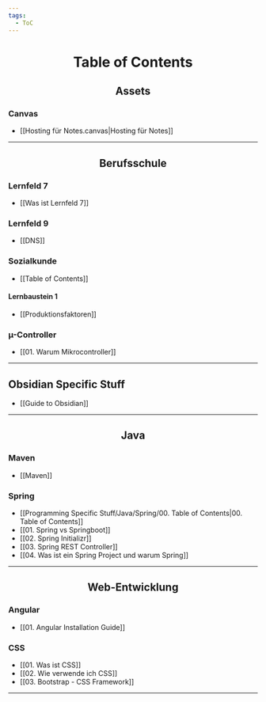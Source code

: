 ```yaml
---
tags:
  - ToC
---
```

<h1 align=center>Table of Contents</h1>

<h2 align="center"> Assets </h2>

### Canvas

- [[Hosting für Notes.canvas|Hosting für Notes]]

<hr>
<h2 align="center"> Berufsschule </h2>

### Lernfeld 7

-  [[Was ist Lernfeld 7]]
### Lernfeld 9

- [[DNS]]
### Sozialkunde

- [[Table of Contents]]
#### Lernbaustein 1

- [[Produktionsfaktoren]]

### µ-Controller

- [[01. Warum Mikrocontroller]]

<hr>

## Obsidian Specific Stuff 

- [[Guide to Obsidian]]

<hr>
<h2 align="center"> Java </h2>

### Maven

- [[Maven]]

### Spring

- [[Programming Specific Stuff/Java/Spring/00. Table of Contents|00. Table of Contents]]
- [[01. Spring vs Springboot]]
- [[02. Spring Initializr]]
- [[03. Spring REST Controller]]
- [[04. Was ist ein Spring Project und warum Spring]]

<hr>

<h2 align="center">Web-Entwicklung </h2>

### Angular

- [[01. Angular Installation Guide]]

### CSS
- [[01. Was ist CSS]]
- [[02. Wie verwende ich CSS]]
- [[03. Bootstrap - CSS Framework]]

<hr>
